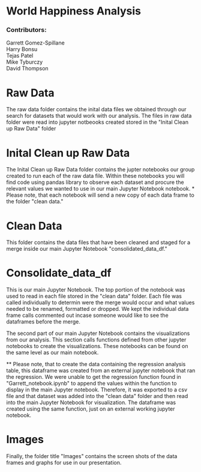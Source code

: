# World Happiness Analysis


### Contributors:                                                                                                                          
Garrett Gomez-Spillane                                                                                                                 
Harry Bonsu                                                                                                                            
Tejas Patel                                                                                                                            
Mike Tyburczy                                                                                                                          
David Thompson                                                                                                                         

# Raw Data
The raw data folder contains the inital data files we obtained through our search for datasets that would work with our analysis. The files in raw data folder were read into jupyter notbeooks created stored in the "Inital Clean up Raw Data" folder

# Inital Clean up Raw Data
The Inital Clean up Raw Data folder contains the jupter notebooks our group created to run each of the raw data file. Within these notebooks you will find code using pandas library to observe each dataset and procure the relevant values we wanted to use in our main Jupyter Notebook notebook.
    * Please note, that each notebook will send a new copy of each data frame to the folder "clean data."

# Clean Data
This folder contains the data files that have been cleaned and staged for a merge inside our main Jupyter Notebook "consolidated_data_df." 

# Consolidate_data_df
This is our main Jupyter Notebook. The top portion of the notebook was used to read in each file stored in the "clean data" folder. Each file was called individually to determin were the merge would occur and what values needed to be renamed, formatted or dropped. We kept the individual data frame calls commented out incase someone would like to see the dataframes before the merge.

The second part of our main Jupyter Notebook contains the visualizations from our analysis. This section calls functions defined from other jupyter notebooks to create the visualizations. These notebooks can be found on the same level as our main notebook.

** Please note, that to create the data containing the regression analysis table, this dataframe was created from an external jupyter notebook that ran the regression. We were unable to get the regression function found in "Garrett_notebook.ipynb" to append the values within the function to display in the main Jupyter notebook. Therefore, it was exported to a csv file and that dataset was added into the "clean data" folder and then read into the main Jupyter Notebook for visualization. The dataframe was created using the same function, just on an external working jupyter notebook.

# Images
Finally, the folder title "Images" contains the screen shots of the data frames and graphs for use in our presentation.

